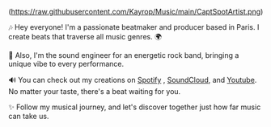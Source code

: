 (https://raw.githubusercontent.com/Kayrop/Music/main/CaptSpotArtist.png)

🎶 Hey everyone! I'm a passionate beatmaker and producer based in Paris. I create beats that traverse all music genres. 🌍

🎸 Also, I'm the sound engineer for an energetic rock band, bringing a unique vibe to every performance.

🔊 You can check out my creations on [Spotify](https://open.spotify.com/artist/6TcUPCb4pwpq2SFHpXIY2o?si=LHEjht0qQ7KMxp90AowPng)
 , [SoundCloud](https://soundcloud.com/lvmtm?utm_source=clipboard&utm_medium=text&utm_campaign=social_sharing), and [Youtube](https://www.youtube.com/@Liroses). No matter your taste, there's a beat waiting for you.

✨ Follow my musical journey, and let's discover together just how far music can take us.
